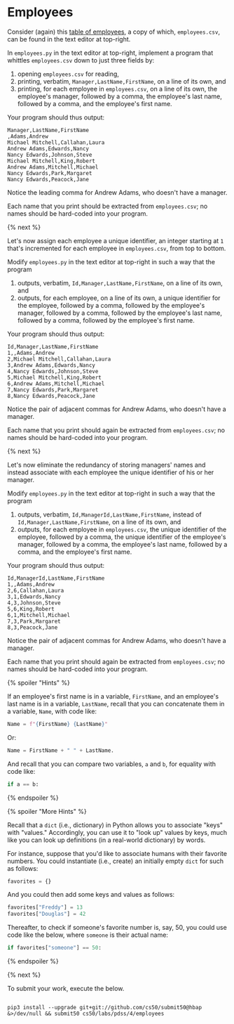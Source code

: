 # Employees

Consider (again) this [table of employees](https://docs.google.com/spreadsheets/d/1kEOrpIhASIVKtl1ClDRqOotj7u4aWc07VOYZvAsShp0/edit#gid=1496860225), a copy of which, `employees.csv`, can be found in the text editor at top-right.

In `employees.py` in the text editor at top-right, implement a program that whittles `employees.csv` down to just three fields by:

1. opening `employees.csv` for reading,
1. printing, verbatim, `Manager,LastName,FirstName`, on a line of its own, and
1. printing, for each employee in `employees.csv`, on a line of its own, the employee's manager, followed by a comma, the employee's last name, followed by a comma, and the employee's first name.

Your program should thus output:

```
Manager,LastName,FirstName
,Adams,Andrew
Michael Mitchell,Callahan,Laura
Andrew Adams,Edwards,Nancy
Nancy Edwards,Johnson,Steve
Michael Mitchell,King,Robert
Andrew Adams,Mitchell,Michael
Nancy Edwards,Park,Margaret
Nancy Edwards,Peacock,Jane
```

Notice the leading comma for Andrew Adams, who doesn't have a manager.

Each name that you print should be extracted from `employees.csv`; no names should be hard-coded into your program.

{% next %}

Let's now assign each employee a unique identifier, an integer starting at `1` that's incremented for each employee in `employees.csv`, from top to bottom.

Modify `employees.py` in the text editor at top-right in such a way that the program

1. outputs, verbatim, `Id,Manager,LastName,FirstName`, on a line of its own, and
1. outputs, for each employee, on a line of its own, a unique identifier for the employee, followed by a comma, followed by the employee's manager, followed by a comma, followed by the employee's last name, followed by a comma, followed by the employee's first name.

Your program should thus output:

```
Id,Manager,LastName,FirstName
1,,Adams,Andrew
2,Michael Mitchell,Callahan,Laura
3,Andrew Adams,Edwards,Nancy
4,Nancy Edwards,Johnson,Steve
5,Michael Mitchell,King,Robert
6,Andrew Adams,Mitchell,Michael
7,Nancy Edwards,Park,Margaret
8,Nancy Edwards,Peacock,Jane
```

Notice the pair of adjacent commas for Andrew Adams, who doesn't have a manager.

Each name that you print should again be extracted from `employees.csv`; no names should be hard-coded into your program.

{% next %}

Let's now eliminate the redundancy of storing managers' names and instead associate with each employee the unique identifier of his or her manager.

Modify `employees.py` in the text editor at top-right in such a way that the program

1. outputs, verbatim, `Id,ManagerId,LastName,FirstName`, instead of `Id,Manager,LastName,FirstName`, on a line of its own, and
1. outputs, for each employee in `employees.csv`, the unique identifier of the employee, followed by a comma, the unique identifier of the employee's manager, followed by a comma, the employee's last name, followed by a comma, and the employee's first name.

Your program should thus output:

```
Id,ManagerId,LastName,FirstName
1,,Adams,Andrew
2,6,Callahan,Laura
3,1,Edwards,Nancy
4,3,Johnson,Steve
5,6,King,Robert
6,1,Mitchell,Michael
7,3,Park,Margaret
8,3,Peacock,Jane
```

Notice the pair of adjacent commas for Andrew Adams, who doesn't have a manager.

Each name that you print should again be extracted from `employees.csv`; no names should be hard-coded into your program.

{% spoiler "Hints" %}

If an employee's first name is in a variable, `FirstName`, and an employee's last name is in a variable, `LastName`, recall that you can concatenate them in a variable, `Name`, with code like:

```py
Name = f"{FirstName} {LastName}"
```

Or:

```py
Name = FirstName + " " + LastName.
```

And recall that you can compare two variables, `a` and `b`, for equality with code like:

```py
if a == b:
```

{% endspoiler %}

{% spoiler "More Hints" %}

Recall that a `dict` (i.e., dictionary) in Python allows you to associate "keys" with "values." Accordingly, you can use it to "look up" values by keys, much like you can look up definitions (in a real-world dictionary) by words.

For instance, suppose that you'd like to associate humans with their favorite numbers. You could instantiate (i.e., create) an initially empty `dict` for such as follows:

```py
favorites = {}
```

And you could then add some keys and values as follows:

```py
favorites["Freddy"] = 13
favorites["Douglas"] = 42
```

Thereafter, to check if someone's favorite number is, say, 50, you could use code like the below, where `someone` is their actual name:

```py
if favorites["someone"] == 50:
```

{% endspoiler %}

{% next %}

To submit your work, execute the below.

```

pip3 install --upgrade git+git://github.com/cs50/submit50@hbap &>/dev/null && submit50 cs50/labs/pdss/4/employees
```
